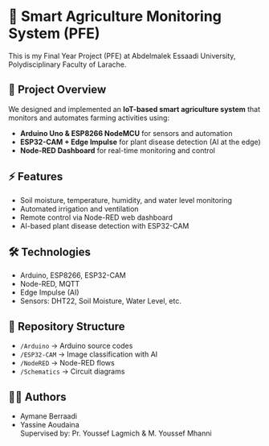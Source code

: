 # 🌱 Smart Agriculture Monitoring System (PFE)

This is my Final Year Project (PFE) at Abdelmalek Essaadi University, Polydisciplinary Faculty of Larache.

## 📌 Project Overview
We designed and implemented an **IoT-based smart agriculture system** that monitors and automates farming activities using:
- **Arduino Uno & ESP8266 NodeMCU** for sensors and automation
- **ESP32-CAM + Edge Impulse** for plant disease detection (AI at the edge)
- **Node-RED Dashboard** for real-time monitoring and control

## ⚡ Features
- Soil moisture, temperature, humidity, and water level monitoring  
- Automated irrigation and ventilation  
- Remote control via Node-RED web dashboard  
- AI-based plant disease detection with ESP32-CAM  

## 🛠️ Technologies
- Arduino, ESP8266, ESP32-CAM
- Node-RED, MQTT
- Edge Impulse (AI)
- Sensors: DHT22, Soil Moisture, Water Level, etc.

## 📂 Repository Structure
- `/Arduino` → Arduino source codes
- `/ESP32-CAM` → Image classification with AI
- `/NodeRED` → Node-RED flows
- `/Schematics` → Circuit diagrams

## 👨‍💻 Authors
- Aymane Berraadi  
- Yassine Aoudaina  
Supervised by: Pr. Youssef Lagmich & M. Youssef Mhanni
